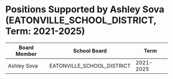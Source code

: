 # Positions Supported by Ashley Sova (EATONVILLE_SCHOOL_DISTRICT, Term: 2021-2025)

| Board Member | School Board | Term |
|--------------|--------------|------|
| Ashley Sova | EATONVILLE_SCHOOL_DISTRICT | 2021-2025 |

